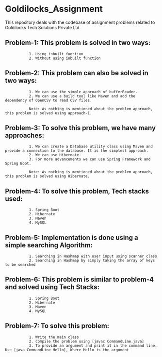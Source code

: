 # Goldilocks_Assignment
This repository deals with the codebase of assignment problems related to Goldilocks Tech Solutions Private Ltd.

## Problem-1: This problem is solved in two ways:
               1. Using inbuilt function
               2. Without using inbuilt function

## Problem-2: This problem can also be solved in two ways:
               1. We can use the simple approach of bufferReader.
               2. We can use a build tool like Maven and add the dependency of OpenCSV to read CSV files.
               
               Note: As nothing is mentioned about the problem approach, this problem is solved using approach-1.

## Problem-3: To solve this problem, we have many approaches:
               1. We can create a Database utility class using Maven and provide a connection to the database. It is the simplest approach. 
               2. We can use Hibernate.
               3. For more advancements we can use Spring Framework and Spring Boot.
               
               Note: As nothing is mentioned about the problem approach, this problem is solved using Hibernate. 

## Problem-4: To solve this problem, Tech stacks used:
               1. Spring Boot
               2. Hibernate
               3. Maven
               4. MySQL

## Problem-5: Implementation is done using a simple searching Algorithm:
               1. Searching in Hashmap with user input using scanner class
               2. Searching in Hashmap by simply taking the array of keys to be searched
               
## Problem-6: This problem is similar to problem-4 and solved using Tech Stacks:
               1. Spring Boot
               2. Hibernate
               3. Maven
               4. MySQL     

## Problem-7: To solve this problem:
               1. Write the main class
               2. Compile the problem using [javac CommandLine.java]
               3. To provide an argument and print it in the command line. Use [java CommandLine Hello], Where Hello is the argument
                       
               
